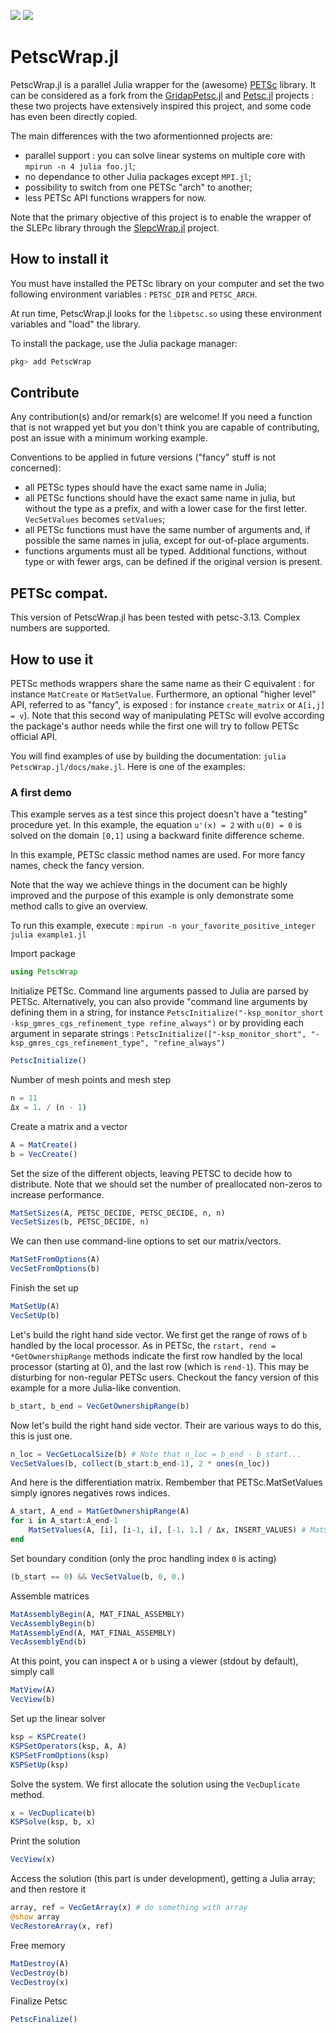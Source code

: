 [![](https://img.shields.io/badge/docs-stable-red.svg)](https://bmxam.github.io/PetscWrap.jl/stable)
[![](https://img.shields.io/badge/docs-dev-blue.svg)](https://bmxam.github.io/PetscWrap.jl/dev)

# PetscWrap.jl

PetscWrap.jl is a parallel Julia wrapper for the (awesome) [PETSc](https://www.mcs.anl.gov/petsc/) library. It can be considered as a fork from the [GridapPetsc.jl](https://github.com/gridap/GridapPETSc.jl) and [Petsc.jl](https://github.com/JuliaParallel/PETSc.jl) projects : these two projects have extensively inspired this project, and some code has even been directly copied.

The main differences with the two aformentionned projects are:

- parallel support : you can solve linear systems on multiple core with `mpirun -n 4 julia foo.jl`;
- no dependance to other Julia packages except `MPI.jl`;
- possibility to switch from one PETSc "arch" to another;
- less PETSc API functions wrappers for now.

Note that the primary objective of this project is to enable the wrapper of the SLEPc library through the [SlepcWrap.jl](https://github.com/bmxam/SlepcWrap.jl) project.

## How to install it

You must have installed the PETSc library on your computer and set the two following environment variables : `PETSC_DIR` and `PETSC_ARCH`.

At run time, PetscWrap.jl looks for the `libpetsc.so` using these environment variables and "load" the library.

To install the package, use the Julia package manager:

```Julia
pkg> add PetscWrap
```

## Contribute

Any contribution(s) and/or remark(s) are welcome! If you need a function that is not wrapped yet but you don't think you are capable of contributing, post an issue with a minimum working example.

Conventions to be applied in future versions ("fancy" stuff is not concerned):

- all PETSc types should have the exact same name in Julia;
- all PETSc functions should have the exact same name in julia, but without the type as a prefix, and with a lower case for the first letter. `VecSetValues` becomes `setValues`;
- all PETSc functions must have the same number of arguments and, if possible the same names in julia, except for out-of-place arguments.
- functions arguments must all be typed. Additional functions, without type or with fewer args, can be defined if the original version is present.

## PETSc compat.

This version of PetscWrap.jl has been tested with petsc-3.13. Complex numbers are supported.

## How to use it

PETSc methods wrappers share the same name as their C equivalent : for instance `MatCreate` or `MatSetValue`. Furthermore, an optional "higher level" API, referred to as "fancy", is exposed : for instance `create_matrix` or `A[i,j] = v`). Note that this second way of manipulating PETSc will evolve according the package's author needs while the first one will try to follow PETSc official API.

You will find examples of use by building the documentation: `julia PetscWrap.jl/docs/make.jl`. Here is one of the examples:

### A first demo

This example serves as a test since this project doesn't have a "testing" procedure yet. In this example,
the equation `u'(x) = 2` with `u(0) = 0` is solved on the domain `[0,1]` using a backward finite
difference scheme.

In this example, PETSc classic method names are used. For more fancy names, check the fancy version.

Note that the way we achieve things in the document can be highly improved and the purpose of this example
is only demonstrate some method calls to give an overview.

To run this example, execute : `mpirun -n your_favorite_positive_integer julia example1.jl`

Import package

```julia
using PetscWrap
```

Initialize PETSc. Command line arguments passed to Julia are parsed by PETSc. Alternatively, you can
also provide "command line arguments by defining them in a string, for instance
`PetscInitialize("-ksp_monitor_short -ksp_gmres_cgs_refinement_type refine_always")` or by providing each argument in
separate strings : `PetscInitialize(["-ksp_monitor_short", "-ksp_gmres_cgs_refinement_type", "refine_always")`

```julia
PetscInitialize()
```

Number of mesh points and mesh step

```julia
n = 11
Δx = 1. / (n - 1)
```

Create a matrix and a vector

```julia
A = MatCreate()
b = VecCreate()
```

Set the size of the different objects, leaving PETSC to decide how to distribute. Note that we should
set the number of preallocated non-zeros to increase performance.

```julia
MatSetSizes(A, PETSC_DECIDE, PETSC_DECIDE, n, n)
VecSetSizes(b, PETSC_DECIDE, n)
```

We can then use command-line options to set our matrix/vectors.

```julia
MatSetFromOptions(A)
VecSetFromOptions(b)
```

Finish the set up

```julia
MatSetUp(A)
VecSetUp(b)
```

Let's build the right hand side vector. We first get the range of rows of `b` handled by the local processor.
As in PETSc, the `rstart, rend = *GetOwnershipRange` methods indicate the first row handled by the local processor
(starting at 0), and the last row (which is `rend-1`). This may be disturbing for non-regular PETSc users. Checkout
the fancy version of this example for a more Julia-like convention.

```julia
b_start, b_end = VecGetOwnershipRange(b)
```

Now let's build the right hand side vector. Their are various ways to do this, this is just one.

```julia
n_loc = VecGetLocalSize(b) # Note that n_loc = b_end - b_start...
VecSetValues(b, collect(b_start:b_end-1), 2 * ones(n_loc))
```

And here is the differentiation matrix. Rembember that PETSc.MatSetValues simply ignores negatives rows indices.

```julia
A_start, A_end = MatGetOwnershipRange(A)
for i in A_start:A_end-1
    MatSetValues(A, [i], [i-1, i], [-1. 1.] / Δx, INSERT_VALUES) # MatSetValues(A, I, J, V, INSERT_VALUES)
end
```

Set boundary condition (only the proc handling index `0` is acting)

```julia
(b_start == 0) && VecSetValue(b, 0, 0.)
```

Assemble matrices

```julia
MatAssemblyBegin(A, MAT_FINAL_ASSEMBLY)
VecAssemblyBegin(b)
MatAssemblyEnd(A, MAT_FINAL_ASSEMBLY)
VecAssemblyEnd(b)
```

At this point, you can inspect `A` or `b` using a viewer (stdout by default), simply call

```julia
MatView(A)
VecView(b)
```

Set up the linear solver

```julia
ksp = KSPCreate()
KSPSetOperators(ksp, A, A)
KSPSetFromOptions(ksp)
KSPSetUp(ksp)
```

Solve the system. We first allocate the solution using the `VecDuplicate` method.

```julia
x = VecDuplicate(b)
KSPSolve(ksp, b, x)
```

Print the solution

```julia
VecView(x)
```

Access the solution (this part is under development), getting a Julia array; and then restore it

```julia
array, ref = VecGetArray(x) # do something with array
@show array
VecRestoreArray(x, ref)
```

Free memory

```julia
MatDestroy(A)
VecDestroy(b)
VecDestroy(x)
```

Finalize Petsc

```julia
PetscFinalize()

```
